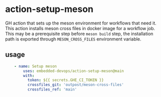 # action-setup-meson
GH action that sets up the meson environment for workflows that need it.
This action installs meson cross files in docker image for a workflow job.
This may be a prerequisite step before `meson build` step, the installation path
is exported through `MESON_CROSS_FILES` environment variable.

## usage

```yaml
    - name: Setup meson
        uses: embedded-devops/action-setup-meson@main
        with:
          token: ${{ secrets.GHE_CI_TOKEN }}
          crossfiles_git: 'outpost/meson-cross-files'
          crossfiles_ref: 'main'
```
